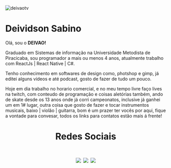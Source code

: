 <div>
  <img src="https://komarev.com/ghpvc/?username=deivaotv&color=blueviolet&label=visitas+no+perfil" alt="deivaotv" /> 
  <h1>Deividson Sabino</div>
  <p>Olá, sou o <strong>DEIVAO!</strong></p>
  <p>Graduado em Sistemas de informação na Universidade Metodista de Piracicaba,
    sou programador a mais ou menos 4 anos, atualmente trabalho com ReactJs | React Native | C#.</p>
  <p>
    Tenho conhecimento em softwares de design como, photshop e gimp, já editei alguns vídeos e até podcast, gosto de fazer de tudo um pouco.</p>
  <p>
    Hoje em dia trabalho no horario comercial, e no meu tempo livre faço lives na twitch, com conteudo de programação e coisas aletórias também, ando de skate desde os 13 anos onde já corri campeonatos, inclusive já ganhei um em 1# lugar, outra coisa que gosto de fazer e tocar instrumentos musicais, baixo | violão | guitarra, bom é um prazer ter vocês por aqui, fique a vontade para convesar, todos os links para contatos estão mais á frente!
  </p>
  <div align="center">
    <h1>Redes Sociais<h1/>
    <a href="https://twitter.com/deivaotv"><img src="https://img.shields.io/badge/Twitter-1DA1F2?style=for-the-badge&logo=twitter&logoColor=white"/></a>
    <a href="https://www.linkedin.com/in/deividson-sabino/"><img src="https://img.shields.io/badge/LinkedIn-0077B5?style=for-the-badge&logo=linkedin&logoColor=white"/></a>
    <a href="https://www.twitch.tv/deivaotv"><img src="https://img.shields.io/badge/Twitch-9146FF?style=for-the-badge&logo=twitch&logoColor=white"/></a>
  </div>
</div>
